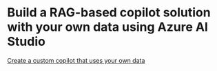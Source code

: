 # Build a RAG-based copilot solution with your own data using Azure AI Studio

[Create a custom copilot that uses your own data](https://microsoftlearning.github.io/mslearn-ai-studio/Instructions/04-Use-own-data.html)
